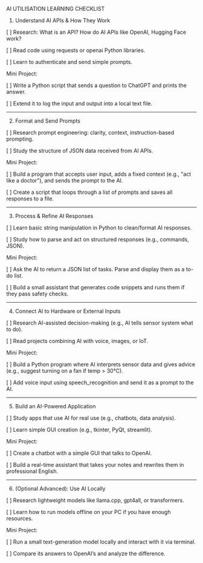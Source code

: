 AI UTILISATION LEARNING CHECKLIST

1. Understand AI APIs & How They Work



[ ] Research: What is an API? How do AI APIs like OpenAI, Hugging Face work?

[ ] Read code using requests or openai Python libraries.

[ ] Learn to authenticate and send simple prompts.

Mini Project:

[ ] Write a Python script that sends a question to ChatGPT and prints the answer.

[ ] Extend it to log the input and output into a local text file.


---

2. Format and Send Prompts



[ ] Research prompt engineering: clarity, context, instruction-based prompting.

[ ] Study the structure of JSON data received from AI APIs.

Mini Project:

[ ] Build a program that accepts user input, adds a fixed context (e.g., "act like a doctor"), and sends the prompt to the AI.

[ ] Create a script that loops through a list of prompts and saves all responses to a file.


---

3. Process & Refine AI Responses



[ ] Learn basic string manipulation in Python to clean/format AI responses.

[ ] Study how to parse and act on structured responses (e.g., commands, JSON).

Mini Project:

[ ] Ask the AI to return a JSON list of tasks. Parse and display them as a to-do list.

[ ] Build a small assistant that generates code snippets and runs them if they pass safety checks.


---

4. Connect AI to Hardware or External Inputs



[ ] Research AI-assisted decision-making (e.g., AI tells sensor system what to do).

[ ] Read projects combining AI with voice, images, or IoT.

Mini Project:

[ ] Build a Python program where AI interprets sensor data and gives advice (e.g., suggest turning on a fan if temp > 30°C).

[ ] Add voice input using speech_recognition and send it as a prompt to the AI.


---

5. Build an AI-Powered Application



[ ] Study apps that use AI for real use (e.g., chatbots, data analysis).

[ ] Learn simple GUI creation (e.g., tkinter, PyQt, streamlit).

Mini Project:

[ ] Create a chatbot with a simple GUI that talks to OpenAI.

[ ] Build a real-time assistant that takes your notes and rewrites them in professional English.


---

6. (Optional Advanced): Use AI Locally



[ ] Research lightweight models like llama.cpp, gpt4all, or transformers.

[ ] Learn how to run models offline on your PC if you have enough resources.

Mini Project:

[ ] Run a small text-generation model locally and interact with it via terminal.

[ ] Compare its answers to OpenAI’s and analyze the difference.

